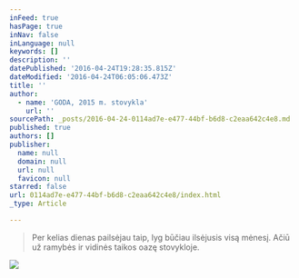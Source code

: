 ```yaml
---
inFeed: true
hasPage: true
inNav: false
inLanguage: null
keywords: []
description: ''
datePublished: '2016-04-24T19:28:35.815Z'
dateModified: '2016-04-24T06:05:06.473Z'
title: ''
author:
  - name: 'GODA, 2015 m. stovykla'
    url: ''
sourcePath: _posts/2016-04-24-0114ad7e-e477-44bf-b6d8-c2eaa642c4e8.md
published: true
authors: []
publisher:
  name: null
  domain: null
  url: null
  favicon: null
starred: false
url: 0114ad7e-e477-44bf-b6d8-c2eaa642c4e8/index.html
_type: Article

---
```

> Per kelias dienas pailsėjau taip, lyg būčiau ilsėjusis visą mėnesį. Ačiū už ramybės ir vidinės taikos oazę stovykloje.

![](https://the-grid-user-content.s3-us-west-2.amazonaws.com/3bcebbc7-1763-429e-a3eb-18876b517848.jpg)